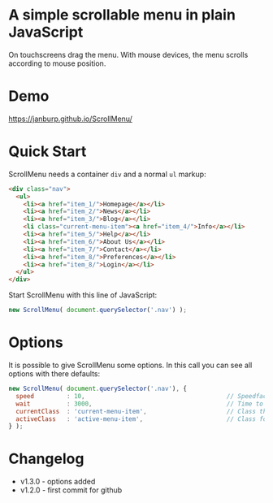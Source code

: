 # A simple scrollable menu in plain JavaScript

On touchscreens drag the menu. With mouse devices, the menu scrolls according to mouse position.

# Demo

https://janburp.github.io/ScrollMenu/

# Quick Start

ScrollMenu needs a container `div` and a normal `ul` markup:

```html
<div class="nav">
  <ul>
    <li><a href="item_1/">Homepage</a></li>
    <li><a href="item_2/">News</a></li>
    <li><a href="item_3/">Blog</a></li>
    <li class="current-menu-item"><a href="item_4/">Info</a></li>
    <li><a href="item_5/">Help</a></li>
    <li><a href="item_6/">About Us</a></li>
    <li><a href="item_7/">Contact</a></li>
    <li><a href="item_8/">Preferences</a></li>
    <li><a href="item_8/">Login</a></li>
  </ul>
</div>
```

Start ScrollMenu with this line of JavaScript:

```javascript
new ScrollMenu( document.querySelector('.nav') );
```

# Options

It is possible to give ScrollMenu some options. In this call you can see all options with there defaults:

```javascript
new ScrollMenu( document.querySelector('.nav'), {
  speed         : 10,                                       // Speedfactor of scrolling
  wait          : 3000,                                     // Time to wait (milliseconds) before scrolling back to current item
  currentClass  : 'current-menu-item',                      // Class that determines which item is the current selected menu item
  activeClass   : 'active-menu-item',                       // Class for the item that is the current item in focus
} );
```

# Changelog


- v1.3.0 - options added
- v1.2.0 - first commit for github


